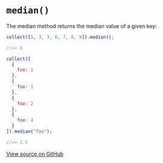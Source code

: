 # `median()`

The median method returns the median value of a given key:

```js
collect([1, 3, 3, 6, 7, 8, 9]).median();

//=> 6
```

```js
collect([
  {
    foo: 1
  },
  {
    foo: 1
  },
  {
    foo: 2
  },
  {
    foo: 4
  }
]).median("foo");

//=> 1.5
```




[View source on GitHub](https://github.com/ecrmnn/collect.js/blob/master/src/methods/median.js)